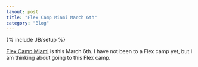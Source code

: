 ```yaml
---
layout: post
title: "Flex Camp Miami March 6th"
category: "Blog"
---
```

{% include JB/setup %}

[Flex Camp Miami](http://www.flexcampmiami.com/) is this March 6th. I have not been to a Flex camp yet, but I am thinking about going to this Flex camp.